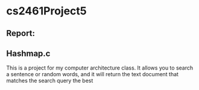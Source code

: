 # cs2461Project5
## Report:
## Hashmap.c
This is a project for my computer architecture class. It allows you to search a sentence or random words, and it will return the text document that matches the search query the best 
